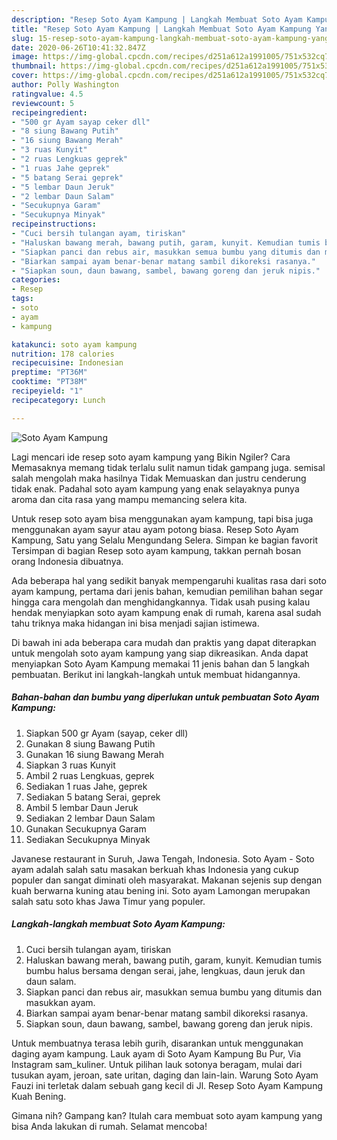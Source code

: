 ```yaml
---
description: "Resep Soto Ayam Kampung | Langkah Membuat Soto Ayam Kampung Yang Mudah Dan Praktis"
title: "Resep Soto Ayam Kampung | Langkah Membuat Soto Ayam Kampung Yang Mudah Dan Praktis"
slug: 15-resep-soto-ayam-kampung-langkah-membuat-soto-ayam-kampung-yang-mudah-dan-praktis
date: 2020-06-26T10:41:32.847Z
image: https://img-global.cpcdn.com/recipes/d251a612a1991005/751x532cq70/soto-ayam-kampung-foto-resep-utama.jpg
thumbnail: https://img-global.cpcdn.com/recipes/d251a612a1991005/751x532cq70/soto-ayam-kampung-foto-resep-utama.jpg
cover: https://img-global.cpcdn.com/recipes/d251a612a1991005/751x532cq70/soto-ayam-kampung-foto-resep-utama.jpg
author: Polly Washington
ratingvalue: 4.5
reviewcount: 5
recipeingredient:
- "500 gr Ayam sayap ceker dll"
- "8 siung Bawang Putih"
- "16 siung Bawang Merah"
- "3 ruas Kunyit"
- "2 ruas Lengkuas geprek"
- "1 ruas Jahe geprek"
- "5 batang Serai geprek"
- "5 lembar Daun Jeruk"
- "2 lembar Daun Salam"
- "Secukupnya Garam"
- "Secukupnya Minyak"
recipeinstructions:
- "Cuci bersih tulangan ayam, tiriskan"
- "Haluskan bawang merah, bawang putih, garam, kunyit. Kemudian tumis bumbu halus bersama dengan serai, jahe, lengkuas, daun jeruk dan daun salam."
- "Siapkan panci dan rebus air, masukkan semua bumbu yang ditumis dan masukkan ayam."
- "Biarkan sampai ayam benar-benar matang sambil dikoreksi rasanya."
- "Siapkan soun, daun bawang, sambel, bawang goreng dan jeruk nipis."
categories:
- Resep
tags:
- soto
- ayam
- kampung

katakunci: soto ayam kampung 
nutrition: 178 calories
recipecuisine: Indonesian
preptime: "PT36M"
cooktime: "PT38M"
recipeyield: "1"
recipecategory: Lunch

---
```



![Soto Ayam Kampung](https://img-global.cpcdn.com/recipes/d251a612a1991005/751x532cq70/soto-ayam-kampung-foto-resep-utama.jpg)

Lagi mencari ide resep soto ayam kampung yang Bikin Ngiler? Cara Memasaknya memang tidak terlalu sulit namun tidak gampang juga. semisal salah mengolah maka hasilnya Tidak Memuaskan dan justru cenderung tidak enak. Padahal soto ayam kampung yang enak selayaknya punya aroma dan cita rasa yang mampu memancing selera kita.

Untuk resep soto ayam bisa menggunakan ayam kampung, tapi bisa juga menggunakan ayam sayur atau ayam potong biasa. Resep Soto Ayam Kampung, Satu yang Selalu Mengundang Selera. Simpan ke bagian favorit Tersimpan di bagian Resep soto ayam kampung, takkan pernah bosan orang Indonesia dibuatnya.

Ada beberapa hal yang sedikit banyak mempengaruhi kualitas rasa dari soto ayam kampung, pertama dari jenis bahan, kemudian pemilihan bahan segar hingga cara mengolah dan menghidangkannya. Tidak usah pusing kalau hendak menyiapkan soto ayam kampung enak di rumah, karena asal sudah tahu triknya maka hidangan ini bisa menjadi sajian istimewa.


Di bawah ini ada beberapa cara mudah dan praktis yang dapat diterapkan untuk mengolah soto ayam kampung yang siap dikreasikan. Anda dapat menyiapkan Soto Ayam Kampung memakai 11 jenis bahan dan 5 langkah pembuatan. Berikut ini langkah-langkah untuk membuat hidangannya.

<!--inarticleads1-->

##### Bahan-bahan dan bumbu yang diperlukan untuk pembuatan Soto Ayam Kampung:

1. Siapkan 500 gr Ayam (sayap, ceker dll)
1. Gunakan 8 siung Bawang Putih
1. Gunakan 16 siung Bawang Merah
1. Siapkan 3 ruas Kunyit
1. Ambil 2 ruas Lengkuas, geprek
1. Sediakan 1 ruas Jahe, geprek
1. Sediakan 5 batang Serai, geprek
1. Ambil 5 lembar Daun Jeruk
1. Sediakan 2 lembar Daun Salam
1. Gunakan Secukupnya Garam
1. Sediakan Secukupnya Minyak


Javanese restaurant in Suruh, Jawa Tengah, Indonesia. Soto Ayam - Soto ayam adalah salah satu masakan berkuah khas Indonesia yang cukup populer dan sangat diminati oleh masyarakat. Makanan sejenis sup dengan kuah berwarna kuning atau bening ini. Soto ayam Lamongan merupakan salah satu soto khas Jawa Timur yang populer. 

<!--inarticleads2-->

##### Langkah-langkah membuat Soto Ayam Kampung:

1. Cuci bersih tulangan ayam, tiriskan
1. Haluskan bawang merah, bawang putih, garam, kunyit. Kemudian tumis bumbu halus bersama dengan serai, jahe, lengkuas, daun jeruk dan daun salam.
1. Siapkan panci dan rebus air, masukkan semua bumbu yang ditumis dan masukkan ayam.
1. Biarkan sampai ayam benar-benar matang sambil dikoreksi rasanya.
1. Siapkan soun, daun bawang, sambel, bawang goreng dan jeruk nipis.


Untuk membuatnya terasa lebih gurih, disarankan untuk menggunakan daging ayam kampung. Lauk ayam di Soto Ayam Kampung Bu Pur, Via Instagram sam_kuliner. Untuk pilihan lauk sotonya beragam, mulai dari tusukan ayam, jeroan, sate uritan, daging dan lain-lain. Warung Soto Ayam Fauzi ini terletak dalam sebuah gang kecil di Jl. Resep Soto Ayam Kampung Kuah Bening. 

Gimana nih? Gampang kan? Itulah cara membuat soto ayam kampung yang bisa Anda lakukan di rumah. Selamat mencoba!
